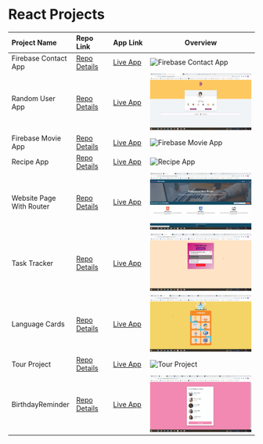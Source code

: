 # React Projects


<table class="table">  
  <thead>
    <tr>
      <th align="left" width="15%">Project Name</th>
      <th align="left" width="15%">Repo Link</th>
      <th align="left" width="15%">App Link</th>
      <th align="center">Overview</th>
    </tr>
  </thead>
  <tbody>
     <tr>
      <td>Firebase Contact App</td>
      <td><a href="https://github.com/cemispirli/firebase-contact-app" target="_blank">Repo Details</td>
      <td><a href="https://firebase-contact-app08.netlify.app/" target="_blank">Live App</td>
      <td><img src="https://raw.githubusercontent.com/cemispirli/firebase-contact-app/2d1f84d762ffe4333a15456e43512c4de4d99b20/firabasecontactapp.gif" alt="Firebase Contact App"></td>
    </tr>
    <tr>
      <td>Random User App</td>
      <td><a href="https://github.com/cemispirli/Random-User-App-2" target="_blank">Repo Details</td>
      <td><a href="https://random-user-app8.netlify.app/" target="_blank">Live App</td>
      <td><img src="https://raw.githubusercontent.com/cemispirli/Random-User-App-2/master/randomuserapp.gif" alt="Random User App"></td>
    </tr>
    <tr>
      <td>Firebase Movie App</td>
      <td><a href="https://github.com/cemispirli/firebase-movie-app" target="_blank">Repo Details</td>
      <td><a href="https://firebase-movie-app.netlify.app/" target="_blank">Live App</td>
      <td><img src="https://raw.githubusercontent.com/cemispirli/firebase-movie-app/master/reactmovieapp.gif" alt="Firebase Movie App"></td>
    </tr>
    <tr>
      <td>Recipe App</td>
      <td><a href="https://github.com/cemispirli/recipe-app" target="_blank">Repo Details</td>
      <td><a href="https://recipe-app-github.netlify.app/" target="_blank">Live App</td>
      <td><img src="https://raw.githubusercontent.com/cemispirli/recipe-app/master/recipeapp.gif" alt="Recipe App"></td>
    </tr>
    <tr>
      <td>Website Page With Router</td>
      <td><a href="https://github.com/cemispirli/website-page-with-router" target="_blank">Repo Details</td>
      <td><a href="https://website-page-with-router.netlify.app/" target="_blank">Live App</td>
      <td><img src="https://raw.githubusercontent.com/cemispirli/website-page-with-router/master/website-page-with-router.gif" alt="Website Page With Router"></td>
    </tr>
    <tr>
      <td>Task Tracker</td>
      <td><a href="https://github.com/cemispirli/task-tracker" target="_blank">Repo Details</td>
      <td><a href="https://cemispirli.github.io/task-tracker/" target="_blank">Live App</td>
      <td><img src="https://raw.githubusercontent.com/cemispirli/task-tracker/master/tasktracker.gif" alt="Task Tracker"></td>
    </tr>
    <tr>
      <td>Language Cards</td>
      <td><a href="https://github.com/cemispirli/language-cards" target="_blank">Repo Details</td>
      <td><a href="https://cemispirli.github.io/language-cards/" target="_blank">Live App</td>
      <td><img src="https://raw.githubusercontent.com/cemispirli/language-cards/master/languagecard.gif" alt="languageCards"></td>
    </tr>
    <tr>
      <td>Tour Project</td>
      <td><a href="https://github.com/cemispirli/tour-project" target="_blank">Repo Details</td>
      <td><a href="https://cemispirli.github.io/tour-project/" target="_blank">Live App</td>
      <td><img src="https://raw.githubusercontent.com/cemispirli/tour-project/master/tourproject.gif" alt="Tour Project"></td>
    </tr>
    <tr>
      <td>BirthdayReminder</td>
      <td><a href="https://github.com/cemispirli/birthdayreminder" target="_blank">Repo Details</td>
      <td><a href="https://cemispirli.github.io/birthdayreminder/" target="_blank">Live App</td>
      <td><img src="https://raw.githubusercontent.com/cemispirli/birthdayreminder/master/birthdayreminder.gif" alt="BirthdayReminder"></td>
    </tr>
   </tbody>
</table>